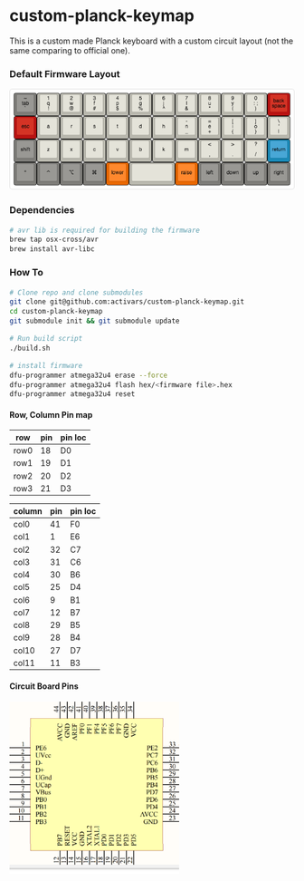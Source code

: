 # custom-planck-keymap

This is a custom made Planck keyboard with a custom circuit layout (not the same comparing to official one).


### Default Firmware Layout

<img src="https://raw.githubusercontent.com/activars/custom-planck-keymap/master/firmware/keyboards/kb/keymaps/default/keyboard-layout.png">

### Dependencies

```bash
# avr lib is required for building the firmware
brew tap osx-cross/avr
brew install avr-libc
```

### How To

```bash
# Clone repo and clone submodules
git clone git@github.com:activars/custom-planck-keymap.git
cd custom-planck-keymap
git submodule init && git submodule update
```

```bash
# Run build script
./build.sh
```

```bash
# install firmware
dfu-programmer atmega32u4 erase --force
dfu-programmer atmega32u4 flash hex/<firmware file>.hex
dfu-programmer atmega32u4 reset
```

#### Row, Column Pin map

| row  | pin | pin loc |
| ---- | --- | ------- | 
| row0 |  18 | D0      |
| row1 |  19 | D1      |
| row2 |  20 | D2      |
| row3 |  21 | D3      |

| column | pin | pin loc |
| ------ | --- | ------- |
| col0   | 41  | F0      |      
| col1   | 1   | E6      |      
| col2   | 32  | C7      |      
| col3   | 31  | C6      |      
| col4   | 30  | B6      |      
| col5   | 25  | D4      |      
| col6   | 9   | B1      |      
| col7   | 12  | B7      |      
| col8   | 29  | B5      |      
| col9   | 28  | B4      |      
| col10  | 27  | D7      |      
| col11  | 11  | B3      |      

#### Circuit Board Pins

<img src="https://raw.githubusercontent.com/activars/custom-planck-keymap/master/pin-layout.png" width="300px"/>

